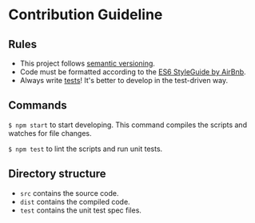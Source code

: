 # Contribution Guideline

## Rules

- This project follows [semantic versioning](http://semver.org).
- Code must be formatted according to the [ES6 StyleGuide by AirBnb](https://github.com/airbnb/javascript).
- Always write [tests](https://mochajs.org/)! It's better to develop in the test-driven way.

## Commands

`$ npm start` to start developing. This command compiles the scripts and watches for file changes.

`$ npm test` to lint the scripts and run unit tests.

## Directory structure
- `src` contains the source code.
- `dist` contains the compiled code.
- `test` contains the unit test spec files.

